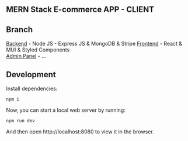 ## MERN Stack E-commerce APP - CLIENT

## Branch
[Backend](https://github.com/fulutas/mern-ecommerce/tree/main) - Node JS - Express JS & MongoDB & Stripe 
[Frontend](https://github.com/fulutas/mern-ecommerce/tree/client) - React & MUI & Styled Components  
[Admin Panel](https://github.com/fulutas/mern-ecommerce/tree/admin-panel) - ...

## Development

Install dependencies:

```
npm i
```

Now, you can start a local web server by running:

```
npm run dev
```

And then open http://localhost:8080 to view it in the browser.

